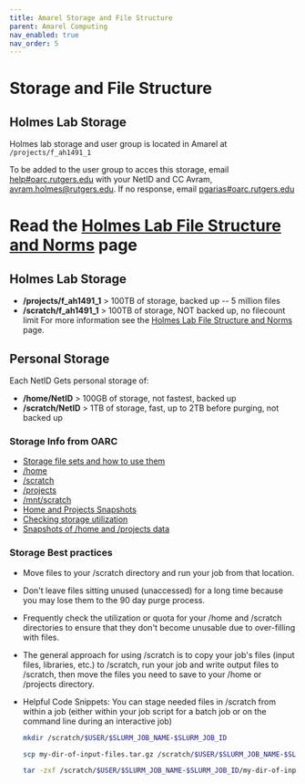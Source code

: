 ```yaml
---
title: Amarel Storage and File Structure
parent: Amarel Computing
nav_enabled: true 
nav_order: 5
---
```


# Storage and File Structure
## Holmes Lab Storage
Holmes lab storage and user group is located in Amarel at `/projects/f_ah1491_1` 

To be added to the user group to acces this storage, email [help#oarc.rutgers.edu](mailto:help@oarc.rutgers.edu) with your NetID and CC Avram, avram.holmes@rutgers.edu. If no response, email [pgarias#oarc.rutgers.edu](mailto:pgarias@oarc.rutgers.edu) 


# Read the [Holmes Lab File Structure and Norms](https://holmeslab.github.io/holmeslab/docs/Policies/filesystem-amarel/) page

## Holmes Lab Storage
- **/projects/f_ah1491_1** > 100TB of storage, backed up -- 5 million files
- **/scratch/f_ah1491_1** > 100TB of storage, NOT backed up, no filecount limit
For more information see the [Holmes Lab File Structure and Norms](https://holmeslab.github.io/holmeslab/docs/Policies/filesystem-amarel/) page.

## Personal Storage
Each NetID Gets personal storage of:
- **/home/NetID** > 100GB of storage, not fastest, backed up
- **/scratch/NetID** > 1TB of storage, fast, up to 2TB before purging, not backed up



### Storage Info from OARC
- [Storage file sets and how to use them](https://sites.google.com/view/cluster-user-guide#h.28elrlg2ux9g)
- [/home](https://sites.google.com/view/cluster-user-guide#h.d15j83outs5z)
- [/scratch](https://sites.google.com/view/cluster-user-guide#h.t618y9lhk7u9)
- [/projects](https://sites.google.com/view/cluster-user-guide#h.ljrl328mzer9)
- [/mnt/scratch](https://sites.google.com/view/cluster-user-guide#h.63fiubi0rljz)
- [Home and Projects Snapshots](https://sites.google.com/view/cluster-user-guide#h.fx1d4cvdwed3)
- [Checking storage utilization](https://sites.google.com/view/cluster-user-guide#h.kc5vkty50xan)
- [Snapshots of /home and /projects data](https://sites.google.com/view/cluster-user-guide#h.6iwoh91v5af6)



### Storage Best practices
- Move files to your /scratch directory and run your job from that location.
- Don't leave files sitting unused (unaccessed) for a long time because you may lose them to the 90 day purge process.
- Frequently check the utilization or quota for your /home and /scratch directories
to ensure that they don't become unusable due to over-filling with
files.
- The general approach for using /scratch is to copy your job's files (input files, libraries, etc.) to /scratch, run your job and write output files to /scratch, then move the files you need to save to your /home or /projects directory.

- Helpful Code Snippets:
You can stage needed files in /scratch from within a job (either within your job script for a batch job or on the command line during an interactive job)
    ```bash
    mkdir /scratch/$USER/$SLURM_JOB_NAME-$SLURM_JOB_ID
    
    scp my-dir-of-input-files.tar.gz /scratch/$USER/$SLURM_JOB_NAME-$SLURM_JOB_ID
    
    tar -zxf /scratch/$USER/$SLURM_JOB_NAME-$SLURM_JOB_ID/my-dir-of-input-files.tar.gz
    ```